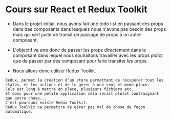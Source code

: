 # Cours sur React et Redux Toolkit

- Dans le projet initial, nous avons fait une todo list en passant des props dans des composants dans lesquels nous n'avons pas besoin des props mais qui sert juste de transit de passage de props à un autre composant.

- L'objectif va etre donc de passer les props directement dans le composant dans lequel nous souhaitons travailler avec les props plutot que de passer par des composant pour faire transiter les props.

- Nous allons donc utiliser Redux Toolkit.

```
Redux, permet la création d’un store permettant de récupérer tout les states, et les actions et de le gérer à une seul et meme place.
Cela est long à mettre en place, plusieurs fichiers etc...
Et donc pour une petite application cela serait plutot contraignant que autre chose...
C’est pourquoi existe Redux Toolkit.
Redux Toolkit va permettre de gérer pas mal de chose de façon automatique.
```

